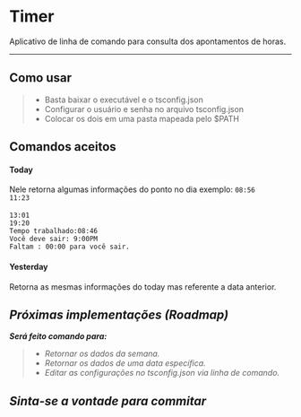 <i class="icon-clock"></i>Timer
===================


Aplicativo de linha de comando para consulta dos apontamentos de horas. 

----------


<i class="icon-cog"></i>Como usar
-------------


> - Basta baixar o executável e o tsconfig.json 
> - Configurar o usuário e senha no arquivo tsconfig.json 
> - Colocar os dois em uma pasta mapeada pelo $PATH

 <i class="icon-pencil"></i> Comandos aceitos
-------------

#### Today

Nele retorna algumas informações do ponto no dia exemplo:
`08:56`</br>
`11:23`</br>  
`13:01`</br>
`19:20`</br>
`Tempo trabalhado:08:46`</br>
`Você deve sair: 9:00PM`</br>
`Faltam : 00:00 para você sair.`</br>

#### Yesterday

Retorna as mesmas informações do today mas referente a data anterior.

 <i class="icon-upload">Próximas implementações (Roadmap)
-------------

**Será feito comando para:**
> - Retornar os dados da semana.
> - Retornar os dados de uma data específica.
> - Editar as configurações no tsconfig.json via linha de comando.

Sinta-se a vontade para commitar
-------------
